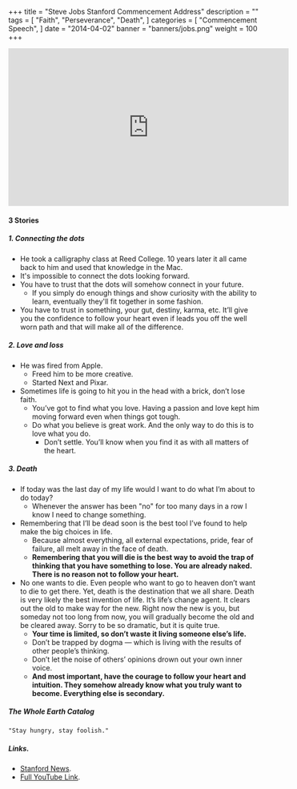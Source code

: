 +++
title = "Steve Jobs Stanford Commencement Address"
description = ""
tags = [
    "Faith",
    "Perseverance",
    "Death",
]
categories = [
    "Commencement Speech",
]
date = "2014-04-02"
banner = "banners/jobs.png"
weight = 100
+++

<iframe width="560" height="315" src="https://www.youtube.com/embed/UF8uR6Z6KLc" frameborder="0" allow="autoplay; encrypted-media" allowfullscreen></iframe>

#### 3 Stories

##### 1. Connecting the dots
  * He took a calligraphy class at Reed College. 10 years later it all came back to him and used that knowledge in the Mac.
  * It's impossible to connect the dots looking forward.
  * You have to trust that the dots will somehow connect in your future.
    * If you simply do enough things and show curiosity with the ability to learn, eventually they'll fit together in some fashion.
  * You have to trust in something, your gut, destiny, karma, etc. It’ll give you the confidence to follow your heart even if leads you off the well worn path and that will make all of the difference.

##### 2. Love and loss
  * He was fired from Apple.
    * Freed him to be more creative.
    * Started Next and Pixar.
  * Sometimes life is going to hit you in the head with a brick, don’t lose faith.
    * You’ve got to find what you love.  Having a passion and love kept him moving forward even when things got tough.
    * Do what you believe is great work.  And the only way to do this is to love what you do.
      * Don’t settle.  You’ll know when you find it as with all matters of the heart.

##### 3. Death
  * If today was the last day of my life would I want to do what I’m about to do today?
    * Whenever the answer has been "no" for too many days in a row I know I need to change something.
  * Remembering that I’ll be dead soon is the best tool I’ve found to help make the big choices in life.
    * Because almost everything, all external expectations, pride, fear of failure, all melt away in the face of death.
    * **Remembering that you will die is the best way to avoid the trap of thinking that you have something to lose. You are already naked. There is no reason not to follow your heart.**
  * No one wants to die. Even people who want to go to heaven don’t want to die to get there. Yet, death is the destination that we all share.  Death is very likely the best invention of life.  It’s life’s change agent.  It clears out the old to make way for the new. Right now the new is you, but someday not too long from now, you will gradually become the old and be cleared away. Sorry to be so dramatic, but it is quite true.  
    * **Your time is limited, so don’t waste it living someone else’s life.**
    * Don’t be trapped by dogma — which is living with the results of other people’s thinking.
    * Don’t let the noise of others’ opinions drown out your own inner voice.
    * **And most important, have the courage to follow your heart and intuition. They somehow already know what you truly want to become. Everything else is secondary.**

##### The Whole Earth Catalog
    "Stay hungry, stay foolish."

##### Links.
* [Stanford News](http://news.stanford.edu/2005/06/14/jobs-061505/).
* [Full YouTube Link](https://youtu.be/UF8uR6Z6KLc).

